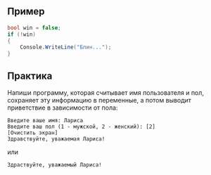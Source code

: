 ## Пример
```csharp
bool win = false;
if (!win)
{
    Console.WriteLine("Блин...");
}
```

## Практика
Напиши программу, которая считывает имя пользователя и пол, сохраняет эту информацию в переменные, а потом выводит приветствие в зависимости от пола:
```
Введите ваше имя: Лариса
Введите ваш пол (1 - мужской, 2 - женский): [2]
[Очистить экран]
Здравствуйте, уважаемая Лариса!
```
или
```
Здраствуйте, уважаемый Лариса!
```
